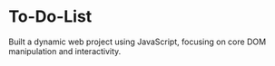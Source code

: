 # To-Do-List
Built a dynamic web project using  JavaScript, focusing on core DOM manipulation and interactivity.
